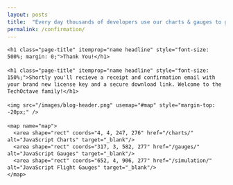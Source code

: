 ```yaml
---
layout: posts
title:  "Every day thousands of developers use our charts & gauges to get the job done right."
permalink: /confirmation/
---
```


<section id="single-wrap">
  <article class="single-content" itemscope itemtype="//schema.org/BlogPosting">

    <h1 class="page-title" itemprop="name headline" style="font-size: 500%; margin: 0;">Thank You!</h1>
    
    <h1 class="page-title" itemprop="name headline" style="font-size: 150%;">Shortly you'll recieve a receipt and confirmation email with your brand new license key and a secure download link. Welcome to the TechOctave family!</h1>
    
    <img src="/images/blog-header.png" usemap="#map" style="margin-top: -20px;" />
    
    <map name="map">
      <area shape="rect" coords="4, 4, 247, 276" href="/charts/" alt="JavaScript Charts" target="_blank"/>
      <area shape="rect" coords="317, 3, 582, 277" href="/gauges/" alt="JavaScript Gauges" target="_blank"/>
      <area shape="rect" coords="652, 4, 906, 277" href="/simulation/" alt="JavaScript Flight Gauges" target="_blank"/>  
    </map>
    
  </article>
</section>


